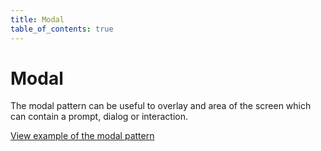 ```yaml
---
title: Modal
table_of_contents: true
---
```


# Modal

The modal pattern can be useful to overlay and area of the screen which can contain a prompt, dialog or interaction.

<a href="https://vanilla-framework.github.io/vanilla-framework/examples/patterns/modal/"
    class="js-example">
    View example of the modal pattern
</a>
